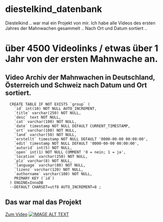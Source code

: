 # diestelkind_datenbank

Diestelkind .. war mal ein Projekt von mir. 
Ich habe alle Videos des ersten Jahres der Mahnwachen gesammelt .. 
Nach Ort und Datum sortiert .. 

# über 4500 Videolinks  / etwas über 1 Jahr von der ersten Mahnwache an. 

## Video Archiv der Mahnwachen in Deutschland, Österreich und Schweiz nach Datum und Ort sortiert. 

 

      
      CREATE TABLE IF NOT EXISTS `group` (
        `id` int(10) NOT NULL AUTO_INCREMENT,
        `title` varchar(250) NOT NULL,
        `desc` text NOT NULL,
        `cat` varchar(100) NOT NULL,
        `date` timestamp NOT NULL DEFAULT CURRENT_TIMESTAMP,
        `ort` varchar(100) NOT NULL,
        `land` varchar(50) NOT NULL,
        `erstellt` timestamp NOT NULL DEFAULT '0000-00-00 00:00:00',
        `edit` timestamp NOT NULL DEFAULT '0000-00-00 00:00:00',
        `autorid` int(5) NOT NULL,
        `open` int(1) NOT NULL COMMENT '0 = nein; 1 = ja',
        `location` varchar(250) NOT NULL,
        `plz` varchar(8) NOT NULL,
        `language` varchar(80) NOT NULL,
        `lizenz` varchar(120) NOT NULL,
        `authorname` varchar(100) NOT NULL,
        PRIMARY KEY (`id`)
      ) ENGINE=InnoDB  
      --DEFAULT CHARSET=utf8 AUTO_INCREMENT=8 ;

 
## Das war mal das Projekt

[Zum Video](https://youtu.be/PlcGsR37mgM)
[![IMAGE ALT TEXT](http://img.youtube.com/vi/PlcGsR37mgM/0.jpg)](http://www.youtube.com/watch?v=PlcGsR37mgM "Video Title")
